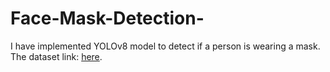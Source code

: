 # Face-Mask-Detection-
I have implemented YOLOv8 model to detect if a person is wearing a mask.
The dataset link: [here](https://www.kaggle.com/datasets/andrewmvd/face-mask-detection).
